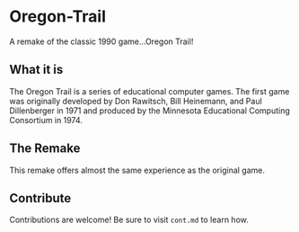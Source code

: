 # Oregon-Trail
A remake of the classic 1990 game...Oregon Trail!

## What it is
The Oregon Trail is a series of educational computer games. The first game was originally developed by Don Rawitsch, Bill Heinemann, and Paul Dillenberger in 1971 and produced by the Minnesota Educational Computing Consortium in 1974.

## The Remake
This remake offers almost the same experience as the original game.


## Contribute
Contributions are welcome!
Be sure to visit `cont.md` to learn how.

